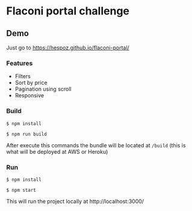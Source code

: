 # Flaconi portal challenge

## Demo

Just go to https://hespoz.github.io/flaconi-portal/

### Features

* Filters
* Sort by price
* Pagination using scroll
* Responsive

### Build

`$ npm install `

`$ npm run build `

After execute this commands the bundle will be located at `/build` (this is what will be deployed at AWS or Heroku)

### Run

`$ npm install `

`$ npm start `

This will run the project locally at http://localhost:3000/
